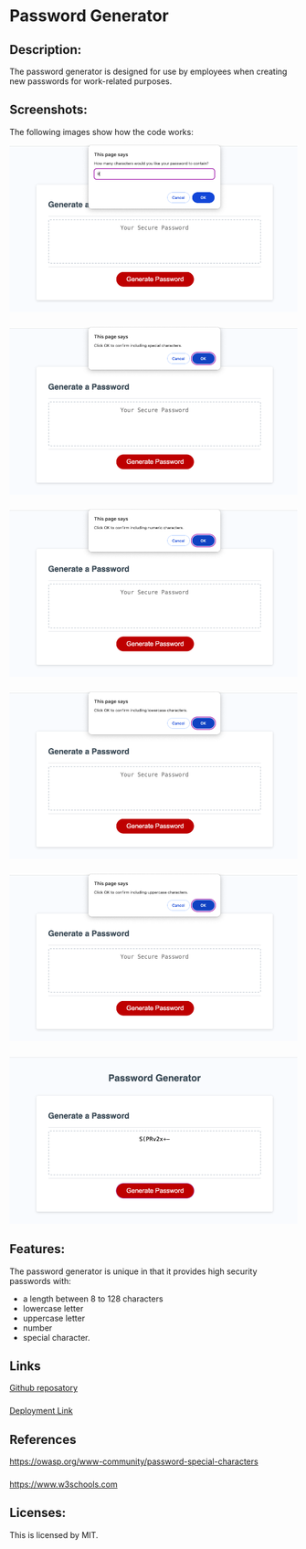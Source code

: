 # Password Generator

## Description:
The password generator is designed for use by employees when creating new passwords for work-related purposes.

## Screenshots:
The following images show how the code works: 

![character length](./assets/character-lenght.png)
###
![special characters](./assets/special-character.png)
###
![numbers](./assets/number.png)
###
![lowercase](./assets/lowecase.png)
###
![uppercase](./assets/uppercase.png)
###
![results](./assets/results.png)

## Features:
The password generator is unique in that it provides high security passwords with: 
- a length between 8 to 128 characters 
- lowercase letter
- uppercase letter
- number
- special character.

## Links
[Github reposatory](https://github.com/Zai-hub/password-generator)
###
[Deployment Link](file:///Users/zainabtouati/Desktop/bootcamp/password-generator/starter/index.html)

## References
https://owasp.org/www-community/password-special-characters
###
https://www.w3schools.com

## Licenses:
This is licensed by MIT. 